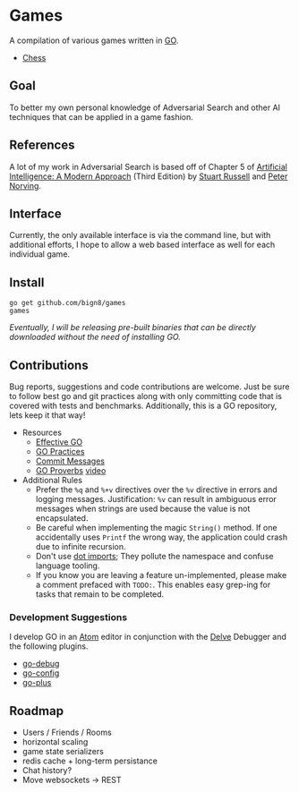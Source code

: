 # Games
A compilation of various games written in [GO](https://golang.org/).

- [Chess](chess/)

## Goal
To better my own personal knowledge of Adversarial Search and other AI techniques that can be applied in a game fashion.

## References
A lot of my work in Adversarial Search is based off of Chapter 5 of [Artificial Intelligence: A Modern Approach](http://aima.cs.berkeley.edu/) (Third Edition) by [Stuart Russell](http://www.cs.berkeley.edu/~russell/) and [Peter Norving](http://www.norvig.com/).  

## Interface
Currently, the only available interface is via the command line, but with additional efforts, I hope to allow a web based interface as well for each individual game.

## Install
```
go get github.com/bign8/games
games
```

*Eventually, I will be releasing pre-built binaries that can be directly downloaded without the need of installing GO.*

## Contributions
Bug reports, suggestions and code contributions are welcome.  Just be sure to follow best go and git practices along with only committing code that is covered with tests and benchmarks.  Additionally, this is a GO repository, lets keep it that way!

- Resources
  - [Effective GO](https://golang.org/doc/effective_go.html)
  - [GO Practices](https://peter.bourgon.org/go-best-practices-2016/)
  - [Commit Messages](http://tbaggery.com/2008/04/19/a-note-about-git-commit-messages.html)
  - [GO Proverbs](http://go-proverbs.github.io/) [video](https://www.youtube.com/watch?v=PAAkCSZUG1c)
- Additional Rules
  - Prefer the `%q` and `%+v` directives over the `%v` directive in errors and logging messages.  Justification: `%v` can result in ambiguous error messages when strings are used because the value is not encapsulated.
  - Be careful when implementing the magic `String()` method.  If one accidentally uses `Printf` the wrong way, the application could crash due to infinite recursion.
  - Don't use [dot imports](http://stackoverflow.com/a/6478990); They pollute the namespace and confuse language tooling.
  - If you know you are leaving a feature un-implemented, please make a comment prefaced with `TODO:`.  This enables easy grep-ing for tasks that remain to be completed.

### Development Suggestions
I develop GO in an [Atom](https://atom.io/) editor in conjunction with the [Delve](https://github.com/derekparker/delve) Debugger and the following plugins.

- [go-debug](https://atom.io/packages/go-debug)
- [go-config](https://atom.io/packages/go-config)
- [go-plus](https://atom.io/packages/go-plus)

## Roadmap
- Users / Friends / Rooms
- horizontal scaling
- game state serializers
- redis cache + long-term persistance
- Chat history?
- Move websockets -> REST
